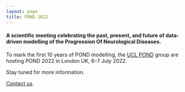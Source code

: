 ```yaml
---
layout: page
title: POND 2022
---
```


<!-- [![GitHub Repo stars](https://img.shields.io/github/stars/nicolas-van/bootstrap-4-github-pages?style=social)](https://github.com/noxtoby/pond2022-bs4) -->

#### A scientific meeting celebrating the past, present, and future of data-driven modelling of the **P**rogression **O**f **N**eurological **D**iseases.

To mark the first 10 years of POND modelling, the [UCL POND](http://pond.cs.ucl.ac.uk) group are hosting POND 2022 in London UK, 6–7 July 2022.

Stay tuned for more information.

[Contact us](mailto:team@pond2022.com).
